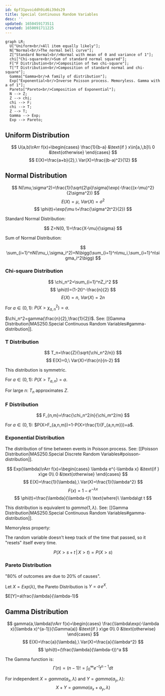 ```yaml
---
id: 6pf31pvoiddh9id6i39ds29
title: Special Continuous Random Variables
desc: ''
updated: 1650459173511
created: 1650091711225
---
```


```mermaid
graph LR;
  U["Uniform<br/>All item equally likely"];
  N["Normal<br/>The normal bell curve"];
  Z["Standard Normal<br/>Normal with mean of 0 and variance of 1"];
  chi["Chi-square<br/>Sum of standard normal squared"];
  F["F Distribution<br/>Composition of two chi-square"];
  T["T Distribution<br/>Composition of standard normal and chi-square"];
  Gamma["Gamma<br/>A family of distribution"];
  Exp["Exponential<br/>Inverse Poisson process. Memoryless. Gamma with a of 1"];
  Pareto["Pareto<br/>Composition of Exponential"];
  N --> Z;
  Z --> chi;
  chi --> F;
  chi --> T;
  Z --> T;
  Gamma --> Exp;
  Exp --> Pareto;
```

## Uniform Distribution

$$
U(a,b)\rArr f(x)=\begin{cases}
   \frac{1}{b-a} &\text{if } x\in[a,\,b]\\
   0 &\text{otherwise}
\end{cases}
$$
$$
E(X)=\frac{a+b}{2},\ Var(X)=\frac{(b-a)^2}{12}
$$

## Normal Distribution

$$
N(\mu,\sigma^2)=\frac{1}{\sqrt{2\pi}\sigma}\exp(-\frac{(x-\mu)^2}{2\sigma^2})
$$
$$
E(X)=\mu,\ Var(X)=\sigma^2
$$
$$
\phi(t)=\exp(\mu t+\frac{\sigma^2t^2}{2})
$$

Standard Normal Distribution:

$$
Z=N(0, 1)=\frac{X-\mu}{\sigma}
$$

Sum of Normal Distribution:

$$
\sum_{i=1}^nN(\mu_i,\sigma_i^2)=N\bigg(\sum_{i=1}^n\mu_i,\sum_{i=1}^n\sigma_i^2\bigg)
$$

### Chi-square Distribution

$$
\chi_n^2=\sum_{i=1}^nZ_i^2
$$
$$
\phi(t)=(1-2t)^-\frac{n}{2}
$$
$$
E(X)=n,\ Var(X)=2n
$$

For $a\in(0,1)$: $P(X>\chi_{a,n}^2)=a$.

$\chi_n^2=gamma(\frac{n}{2},\frac{1}{2})$. See: [[Gamma Distribution|MAS250.Special Continuous Random Variables#gamma-distribution]].

### T Distribution

$$
T_n=\frac{Z}{\sqrt{\chi_n^2/n}}
$$
$$
E(X)=0,\ Var(X)=\frac{n}{n-2}
$$

This distribution is symmetric.

For $a\in(0,1)$: $P(X>T_{a,n})=a$.

For large $n$: $T_n$ approximates $Z$.

### F Distribution

$$
F_{n,m}=\frac{\chi_n^2/n}{\chi_m^2/m}
$$

For $a\in(0,1)$: $P(X>F_{a,n,m})=1-P(X>\frac{1}{F_{a,n,m}})=a$.

### Exponential Distribution

The distribution of time between events in Poisson process. See: [[Poisson Distribution|MAS250.Special Discrete Random Variables#poisson-distribution]].

$$
Exp(\lambda)\rArr f(x)=\begin{cases}
   \lambda e^{-\lambda x} &\text{if } x\ge 0\\
   0 &\text{otherwise}
\end{cases}
$$
$$
E(X)=\frac{1}{\lambda},\ Var(X)=\frac{1}{\lambda^2}
$$
$$
F(x)=1-e^{-\lambda x}
$$
$$
\phi(t)=\frac{\lambda}{\lambda-t}\ \text{where}\ \lambda\gt t
$$

This distribution is equivalent to $gamma(1,\lambda)$. See: [[Gamma Distribution|MAS250.Special Continuous Random Variables#gamma-distribution]].

Memoryless property:

The random variable doesn't keep track of the time that passed, so it "resets" itself every time.

$$
P(X>s+t\,|\,X>t)=P(X>s)
$$

### Pareto Distribution

"80% of outcomes are due to 20% of causes".

Let $X=Exp(\lambda)$, the Pareto Distribution is $Y=a\,e^X$.

$E[Y]=a\frac{\lambda}{\lambda-1}$

## Gamma Distribution

$$
gamma(a,\lambda)\rArr f(x)=\begin{cases}
   \frac{\lambda\exp(-\lambda x)(\lambda x)^{a-1}}{\Gamma(a)} &\text{if } x\ge 0\\
   0 &\text{otherwise}
\end{cases}
$$
$$
E(X)=\frac{a}{\lambda},\ Var(X)=\frac{a}{\lambda^2}
$$
$$
\phi(t)=(\frac{\lambda}{\lambda-t})^a
$$

The Gamma function is:
$$
\Gamma(n)=(n-1)!=\int_0^\infty e^{-t}t^{n-1} dt
$$

For independent $X=gamma(a_x,\lambda)$ and $Y=gamma(a_y,\lambda)$:
$$
X+Y=gamma(a_x+a_y,\lambda)
$$
